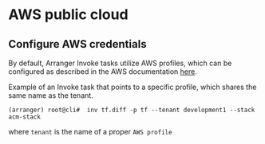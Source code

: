 # AWS public cloud

## Configure AWS credentials

By default, Arranger Invoke tasks utilize AWS profiles, which can be configured as described in the AWS documentation [here](https://docs.aws.amazon.com/cli/v1/userguide/cli-configure-files.html).


Example of an Invoke task that points to a specific profile, which shares the same name as the tenant.

```shell
(arranger) root@cli#  inv tf.diff -p tf --tenant development1 --stack acm-stack
```
where `tenant` is the name of a proper `AWS profile`
